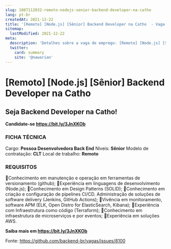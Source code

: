 ```yaml
---
slug: 1087112032-remoto-nodejs-senior-backend-developer-na-catho
lang: pt-br
createdAt: 2021-12-22
title: '[Remoto] [Node.js] [Sênior] Backend Developer na Catho  - Vaga de Emprego'
sitemap:
  lastModified: 2021-12-22
meta:
  description: 'Detalhes sobre a vaga de emprego: [Remoto] [Node.js] [Sênior] Backend Developer na Catho '
  twitter:
    card: summary
    site: '@nawarian'
---
```


# [Remoto] [Node.js] [Sênior] Backend Developer na Catho 

## **Seja Backend Developer na Catho!**
**Candidate-se https://bit.ly/3JnXKOb**

### **FICHA TÉCNICA**
Cargo: **Pessoa Desenvolvedora Back End**
Níveis: **Sênior**
Modelo de contratação: **CLT**
Local de trabalho: **Remoto**

###  **REQUISITOS**
📌Conhecimento em manutenção e operação em ferramentas de versionamento (github);
📌Experiência em linguagens de desenvolvimento (Node.js);
📌Conhecimento em Design Patterns (SOLID);
📌Conhecimento em criação e configuração de pipelines CI/CD. Administração de soluções de software delivery (Jenkins, GitHub Actions);
📌Vivência em monitoramento, software APM (ELK, Open Distro for ElasticSearch, Kibana);
📌Experiência com Infraestrutura como código (Terraform);
📌Conhecimento em infraestrutura de microserviços e por eventos;
📌Experiência em soluções AWS.

**Saiba mais em https://bit.ly/3JnXKOb**

Fonte: https://github.com/backend-br/vagas/issues/8100